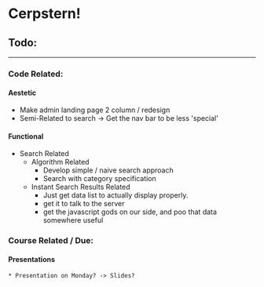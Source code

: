 # Cerpstern!

## Todo:

---

### Code Related:

#### Aestetic
* Make admin landing page 2 column / redesign
* Semi-Related to search -> Get the nav bar to be less 'special'

#### Functional
* Search Related
	* Algorithm Related
		* Develop simple / naive search approach
		* Search with category specification
	* Instant Search Results Related
		* Just get data list to actually display properly.
		* get it to talk to the server
		* get the javascript gods on our side, and poo that data somewhere useful


### Course Related / Due:

#### Presentations
	* Presentation on Monday? -> Slides?
